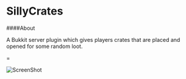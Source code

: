 SillyCrates
=

####About

A Bukkit server plugin which gives players crates that are placed and opened for some random loot.

=

![ScreenShot](http://hydra-media.cursecdn.com/minecraft.gamepedia.com/thumb/d/db/LockedChest.png/440px-LockedChest.png)